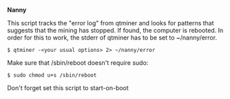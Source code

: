 **Nanny**

This script tracks the "error log" from qtminer and looks for patterns
that suggests that the mining has stopped. If found, the computer is rebooted.
In order for this to work, the stderr of qtminer has to be set to ~/nanny/error.

<code>$ qtminer -\<your usual options\> 2> ~/nanny/error </code>

Make sure that /sbin/reboot doesn't require sudo:

<code>$ sudo chmod u+s /sbin/reboot </code>

Don't forget set this script to start-on-boot
